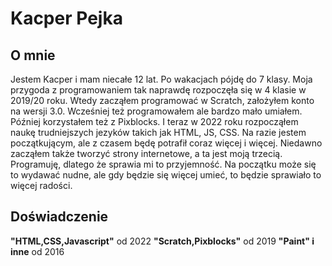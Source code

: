 # Kacper Pejka

## O mnie
Jestem Kacper i mam niecałe 12 lat. Po wakacjach pójdę do 7 klasy. Moja przygoda z programowaniem tak naprawdę rozpoczęła się w 4 klasie w 2019/20 roku. Wtedy zacząłem programować w Scratch, założyłem konto na wersji 3.0. Wcześniej też programowałem ale bardzo mało umiałem. Później korzystałem też z Pixblocks. I teraz w 2022 roku rozpocząłem naukę trudniejszych jezyków takich jak HTML, JS, CSS. Na razie jestem początkującym, ale z czasem będę potrafił coraz więcej i więcej. Niedawno zacząłem także tworzyć strony internetowe, a ta jest moją trzecią. Programuję, dlatego że sprawia mi to przyjemność.
Na początku może się to wydawać nudne, ale gdy będzie się więcej umieć, to będzie sprawiało to więcej radości.

## Doświadczenie
**"HTML,CSS,Javascript"**
od 2022
**"Scratch,Pixblocks"**
od 2019
**"Paint" i inne**
od 2016





















